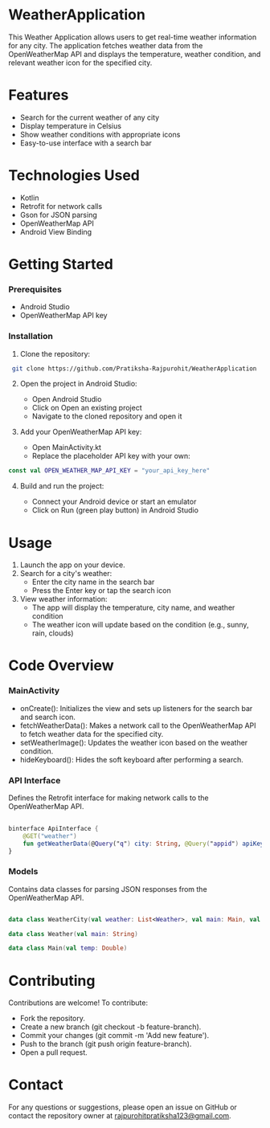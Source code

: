 # WeatherApplication
This Weather Application allows users to get real-time weather information for any city. The application fetches weather data from the OpenWeatherMap API and displays the temperature, weather condition, and relevant weather icon for the specified city.
# Features
* Search for the current weather of any city
* Display temperature in Celsius
* Show weather conditions with appropriate icons
* Easy-to-use interface with a search bar
# Technologies Used
* Kotlin
* Retrofit for network calls
* Gson for JSON parsing
* OpenWeatherMap API
* Android View Binding
# Getting Started
### Prerequisites
* Android Studio
* OpenWeatherMap API key
### Installation
1. Clone the repository:
 ``` bash
  git clone https://github.com/Pratiksha-Rajpurohit/WeatherApplication
   ```
  
  
2. Open the project in Android Studio:

    - Open Android Studio
    - Click on Open an existing project
    - Navigate to the cloned repository and open it
  
3. Add your OpenWeatherMap API key:
    - Open MainActivity.kt
    - Replace the placeholder API key with your own:

``` kotlin
const val OPEN_WEATHER_MAP_API_KEY = "your_api_key_here" 
```
4. Build and run the project:

    - Connect your Android device or start an emulator
    - Click on Run (green play button) in Android Studio
      
# Usage
1. Launch the app on your device.
2. Search for a city's weather:
    - Enter the city name in the search bar
    -  Press the Enter key or tap the search icon
4. View weather information:
     - The app will display the temperature, city name, and weather condition
     - The weather icon will update based on the condition (e.g., sunny, rain, clouds)
# Code Overview
### MainActivity
* onCreate(): Initializes the view and sets up listeners for the search bar and search icon.
* fetchWeatherData(): Makes a network call to the OpenWeatherMap API to fetch weather data for the specified city.
* setWeatherImage(): Updates the weather icon based on the weather condition.
* hideKeyboard(): Hides the soft keyboard after performing a search.
### API Interface
Defines the Retrofit interface for making network calls to the OpenWeatherMap API.

``` kotlin 
 
binterface ApiInterface {
    @GET("weather")
    fun getWeatherData(@Query("q") city: String, @Query("appid") apiKey: String): Call<WeatherCity>
}
```

### Models
Contains data classes for parsing JSON responses from the OpenWeatherMap API.

``` kotlin

data class WeatherCity(val weather: List<Weather>, val main: Main, val name: String) 

data class Weather(val main: String)

data class Main(val temp: Double) 
```

# Contributing
Contributions are welcome! To contribute:

* Fork the repository.
* Create a new branch (git checkout -b feature-branch).
* Commit your changes (git commit -m 'Add new feature').
* Push to the branch (git push origin feature-branch).
* Open a pull request.
# Contact
For any questions or suggestions, please open an issue on GitHub or contact the repository owner at rajpurohitpratiksha123@gmail.com.

